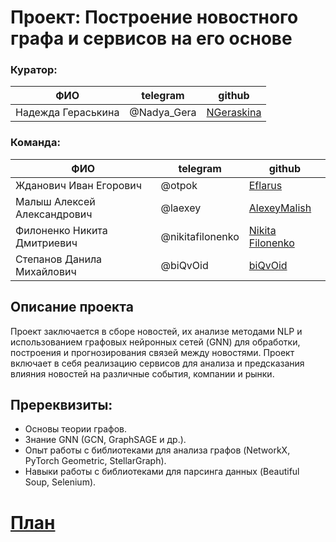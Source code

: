 # Проект: Построение новостного графа и сервисов на его основе

### Куратор: 
| ФИО                         | telegram         | github                                                                            |
| --------------------------- | ---------------- | --------------------------------------------------------------------------------- |
| Надежда Гераськина | @Nadya_Gera | [NGeraskina](https://github.com/NGeraskina)  |

### Команда:

| ФИО                         | telegram         | github                                                                            |
| --------------------------- | ---------------- | --------------------------------------------------------------------------------- |
| Жданович Иван Егорович      | @otpok           | [Eflarus](https://github.com/orgs/MOVS24-graph-team/people/Eflarus)               |
| Малыш Алексей Александрович | @laexey          | [AlexeyMalish](https://github.com/orgs/MOVS24-graph-team/people/AlexeyMalish)     |
| Филоненко Никита Дмитриевич | @nikitafilonenko | [Nikita Filonenko](https://github.com/orgs/MOVS24-graph-team/people/nikfilonenko) |
| Степанов Данила Михайлович  | @biQvOid         | [biQvOid](https://github.com/orgs/MOVS24-graph-team/people/biQvOid)               |

## Описание проекта
Проект заключается в сборе новостей, их анализе методами NLP и использованием графовых нейронных сетей (GNN) для обработки, построения и прогнозирования связей между новостями. Проект включает в себя реализацию сервисов для анализа и предсказания влияния новостей на различные события, компании и рынки.

## Пререквизиты:
- Основы теории графов.
- Знание GNN (GCN, GraphSAGE и др.).
- Опыт работы с библиотеками для анализа графов (NetworkX, PyTorch Geometric, StellarGraph).
- Навыки работы с библиотеками для парсинга данных (Beautiful Soup, Selenium).

#  [План](checkpoints)
